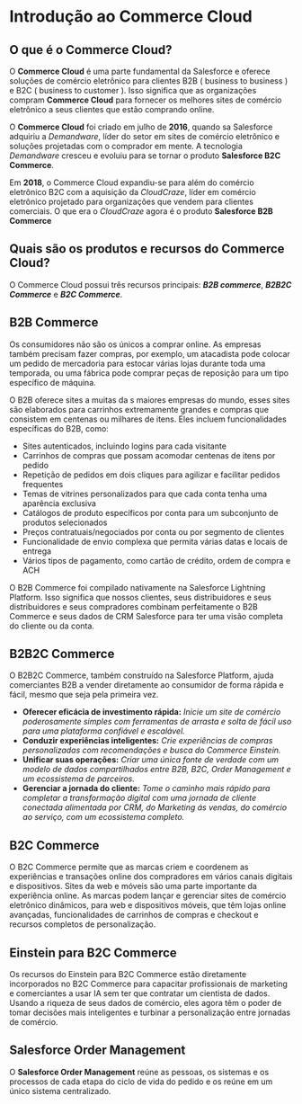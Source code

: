 # Introdução ao Commerce Cloud

## O que é o Commerce Cloud?

O **Commerce Cloud** é uma parte fundamental da Salesforce e oferece soluções de comércio eletrônico para clientes B2B ( business to business ) e B2C ( business to customer ). Isso significa que as organizações compram **Commerce Cloud** para fornecer os melhores sites de comércio eletrônico a seus clientes que estão comprando online.

O **Commerce Cloud** foi criado em julho de **2016**, quando sa Salesforce adquiriu a _Demandware_, líder do setor em sites de comércio eletrônico e soluções projetadas com o comprador em mente. A tecnologia _Demandware_ cresceu e evoluiu para se tornar o produto **Salesforce B2C Commerce**.

Em **2018**, o Commerce Cloud expandiu-se para além do comércio eletrônico B2C com a aquisição da _CloudCraze_, líder em comércio eletrônico projetado para organizações que vendem para clientes comerciais. O que era o _CloudCraze_ agora é o produto **Salesforce B2B Commerce**

## Quais são os produtos e recursos do Commerce Cloud?

O Commerce Cloud possui três recursos principais: **_B2B commerce_**, **_B2B2C Commerce_** e **_B2C Commerce_**.

## B2B Commerce

Os consumidores não são os únicos a comprar online. As empresas também precisam fazer compras, por exemplo, um atacadista pode colocar um pedido de mercadoria para estocar várias lojas durante toda uma temporada, ou uma fábrica pode comprar peças de reposição para um tipo específico de máquina.

O B2B oferece sites a muitas da s maiores empresas do mundo, esses sites são elaborados para carrinhos extremamente grandes e compras que consistem em centenas ou milhares de itens. Eles incluem funcionalidades específicas do B2B, como:

- Sites autenticados, incluindo logins para cada visitante
- Carrinhos de compras que possam acomodar centenas de itens por pedido
- Repetição de pedidos em dois cliques para agilizar e facilitar pedidos frequentes
- Temas de vitrines personalizados para que cada conta tenha uma aparência exclusiva
- Catálogos de produto específicos por conta para um subconjunto de produtos selecionados
- Preços contratuais/negociados por conta ou por segmento de clientes
- Funcionalidade de envio complexa que permita várias datas e locais de entrega
- Vários tipos de pagamento, como cartão de crédito, ordem de compra e ACH

O B2B Commerce foi compilado nativamente na Salesforce Lightning Platform. Isso significa que nossos clientes, seus distribuidores e seus distribuidores e seus compradores combinam perfeitamente o B2B Commerce e seus dados de CRM Salesforce para ter uma visão completa do cliente ou da conta.

## B2B2C Commerce

O B2B2C Commerce, também construído na Salesforce Platform, ajuda comerciantes B2B a vender diretamente ao consumidor de forma rápida e fácil, mesmo que seja pela primeira vez.

- **Oferecer eficácia de investimento rápida:** _Inicie um site de comércio poderosamente simples com ferramentas de arrasta e solta de fácil uso para uma plataforma confiável e escalável._
- **Conduzir experiências inteligentes:** _Crie experiências de compras personalizadas com recomendações e busca do Commerce Einstein._
- **Unificar suas operações:** _Criar uma única fonte de verdade com um modelo de dados compartilhados entre B2B, B2C, Order Management e um ecossistema de parceiros._
- **Gerenciar a jornada do cliente:** _Tome o caminho mais rápido para completar a transformação digital com uma jornada de cliente conectada alimentada por CRM, do Marketing ás vendas, do comércio ao serviço, com um ecossistema completo._

## B2C Commerce

O B2C Commerce permite que as marcas criem e coordenem as experiências e transações online dos compradores em vários canais digitais e dispositivos. Sites da web e móveis são uma parte importante da experiência online. As marcas podem lançar e gerenciar sites de comércio eletrônico dinâmicos, para web e dispositivos móveis, que têm lojas online avançadas, funcionalidades de carrinhos de compras e checkout e recursos completos de personalização.

## Einstein para B2C Commerce

Os recursos do Einstein para B2C Commerce estão diretamente incorporados no B2C Commerce para capacitar profissionais de marketing e comerciantes a usar IA sem ter que contratar um cientista de dados. Usando a riqueza de seus dados de comércio, eles agora têm o poder de tomar decisões mais inteligentes e turbinar a personalização entre jornadas de comércio.

## Salesforce Order Management

O **Salesforce Order Management** reúne as pessoas, os sistemas e os processos de cada etapa do ciclo de vida do pedido e os reúne em um único sistema centralizado.
